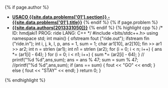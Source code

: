 <a name="2013331050.01"></a>

{% if page.author %}
- **[USACO {{site.data.problems['01'].section}} - {{site.data.problems['01'].title}}]({{site.baseurl}}/problem/01)**
{% endif %}
{% if page.problem %}
- **[{{site.data.authors[2013331050]}}]({{site.baseurl}}/author/2013331050)**
{% endif %}
{% highlight cpp %}
/*
ID: hmdjaki1
PROG: ride
LANG: C++
*/
#include <bits/stdc++.h>
using namespace std;
int main() {
    ofstream fout ("ride.out");
    ifstream fin ("ride.in");
    int i, j, k, l, p, ans = 1, sum = 1;
    char ar1[10], ar2[10];
    fin >> ar1 >> ar2;
    int n = strlen (ar1);
    int n1 = strlen (ar2);
    for (i = 0; i < n; i++) {
        ans *= (ar1[i] - 64);
    }
    for (i = 0; i < n1; i++) {
        sum *= (ar2[i] - 64);
    }
    // printf("%d %d",ans,sum);
    ans = ans % 47;
    sum = sum % 47;
    //printf("%d %d",ans,sum);
    if (ans == sum) {
        fout << "GO" << endl;
    } else {
        fout << "STAY" << endl;
    }
    return 0;
}


{% endhighlight %}
